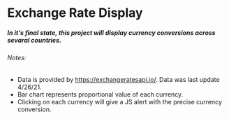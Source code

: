 # Exchange Rate Display #

##### In it's final state, this project will display currency conversions across sevaral countries. #####

###### Notes: ######
- Data is provided by https://exchangeratesapi.io/. Data was last update 4/26/21.
- Bar chart represents proportional value of each currency.
- Clicking on each currency will give a JS alert with the precise currency conversion.